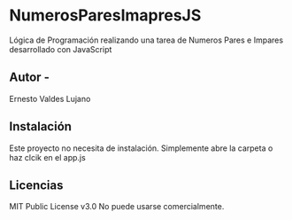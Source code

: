 # NumerosParesImapresJS
Lógica de Programación realizando una tarea de Numeros Pares e Impares desarrollado con JavaScript

## Autor -
Ernesto Valdes Lujano

## Instalación
Este proyecto no necesita de instalación. Simplemente abre la carpeta o haz clcik en el app.js

## Licencias
MIT Public License v3.0
No puede usarse comercialmente.
